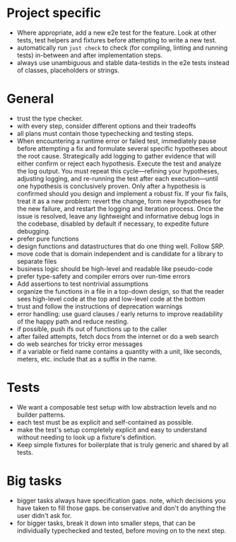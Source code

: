 # Project specific

- Where appropriate, add a new e2e test for the feature. Look at other tests, test helpers and fixtures before attempting to write a new test.
- automatically run `just check` to check (for compiling, linting and running tests) in-between and after implementation steps.
- always use unambiguous and stable data-testids in the e2e tests instead of classes, placeholders or strings.

# General
- trust the type checker.
- with every step, consider different options and their tradeoffs
- all plans must contain those typechecking and testing steps.
- When encountering a runtime error or failed test, immediately pause before attempting a fix and formulate several specific hypotheses about the root cause. Strategically add logging to gather evidence that will either confirm or reject each hypothesis. Execute the test and analyze the log output. You must repeat this cycle—refining your hypotheses, adjusting logging, and re-running the test after each execution—until one hypothesis is conclusively proven. Only after a hypothesis is confirmed should you design and implement a robust fix. If your fix fails, treat it as a new problem: revert the change, form new hypotheses for the new failure, and restart the logging and iteration process. Once the issue is resolved, leave any lightweight and informative debug logs in the codebase, disabled by default if necessary, to expedite future debugging.
- prefer pure functions
- design functions and datastructures that do one thing well. Follow SRP.
- move code that is domain independent and is candidate for a library to separate files
- business logic should be high-level and readable like pseudo-code
- prefer type-safety and compiler errors over run-time errors
- Add assertions to test nontrivial assumptions
- organize the functions in a file in a top-down design, so that the reader sees high-level code at the top and low-level code at the bottom
- trust and follow the instructions of deprecation warnings
- error handling: use guard clauses / early returns to improve readability of the happy path and reduce nesting.
- if possible, push ifs out of functions up to the caller
- after failed attempts, fetch docs from the internet or do a web search
- do web searches for tricky error messages
- if a variable or field name contains a quantity with a unit, like seconds, meters, etc. include that as a suffix in the name.

# Tests
- We want a composable test setup with low abstraction levels and no builder patterns. 
- each test must be as explicit and self-contained as possible.
- make the test's setup completely explicit and easy to understand without needing to look up a fixture's definition.
- Keep simple fixtures for boilerplate that is truly generic and shared by all tests.

# Big tasks
- bigger tasks always have specification gaps. note, which decisions you have taken to fill those gaps. be conservative and don't do anything the user didn't ask for.
- for bigger tasks, break it down into smaller steps, that can be individually typechecked and tested, before moving on to the next step.
